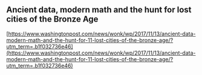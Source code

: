 ## Ancient data, modern math and the hunt for lost cities of the Bronze Age
  
  [https://www.washingtonpost.com/news/wonk/wp/2017/11/13/ancient-data-modern-math-and-the-hunt-for-11-lost-cities-of-the-bronze-age/?utm_term=.b1f032736e46](https://www.washingtonpost.com/news/wonk/wp/2017/11/13/ancient-data-modern-math-and-the-hunt-for-11-lost-cities-of-the-bronze-age/?utm_term=.b1f032736e46)